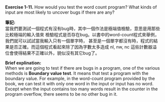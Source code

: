 **Exercise 1-11.** How would you test the word count program? What kinds of input are
most likely to uncover bugs if there are any?

**筆記:**\
當我們要測試一個程式有沒有bug時，其中一個作法是極端值檢驗，意思是用那些比較極端的輸入值來
檢驗程式是否存在bug。以書中的word-count程式來舉例，我們就可以試試當我輸入只有一個單字時，
甚至是一個單字都沒有時，程式的結果是否正確。而這個程式看起來除了因為字數太多造成 nl, nw,
nc 這些計數器溢位會使得結果不正確以外，貌似沒有其它bug了。

**Brief explination:**\
When we are going to test if there are bugs in a program, one of the various methods is
**Boundary value test**. It means that test a program with the boundary value. For example,
in the word-count program provided by the book, we can test it with only one word in the
input or input has no word.\
Except when the input contains too many words result in the counter in the program overflow, there seems
to be no other bug in it.
